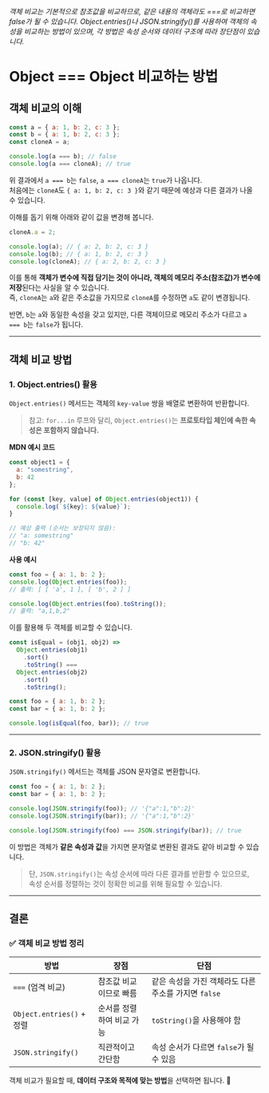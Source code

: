 ###### 객체 비교는 기본적으로 참조값을 비교하므로, 같은 내용의 객체라도 ===로 비교하면 false가 될 수 있습니다. Object.entries()나 JSON.stringify()를 사용하여 객체의 속성을 비교하는 방법이 있으며, 각 방법은 속성 순서와 데이터 구조에 따라 장단점이 있습니다.

# Object === Object 비교하는 방법

## 객체 비교의 이해

```javascript
const a = { a: 1, b: 2, c: 3 };
const b = { a: 1, b: 2, c: 3 };
const cloneA = a;

console.log(a === b); // false
console.log(a === cloneA); // true
```

위 결과에서 `a === b`는 `false`, `a === cloneA`는 `true`가 나옵니다.  
처음에는 `cloneA`도 `{ a: 1, b: 2, c: 3 }`와 같기 때문에 예상과 다른 결과가 나올 수 있습니다.

이해를 돕기 위해 아래와 같이 값을 변경해 봅니다.

```javascript
cloneA.a = 2;

console.log(a); // { a: 2, b: 2, c: 3 }
console.log(b); // { a: 1, b: 2, c: 3 }
console.log(cloneA); // { a: 2, b: 2, c: 3 }
```

이를 통해 **객체가 변수에 직접 담기는 것이 아니라, 객체의 메모리 주소(참조값)가 변수에 저장**된다는 사실을 알 수 있습니다.  
즉, `cloneA`는 `a`와 같은 주소값을 가지므로 `cloneA`를 수정하면 `a`도 같이 변경됩니다.

반면, `b`는 `a`와 동일한 속성을 갖고 있지만, 다른 객체이므로 메모리 주소가 다르고 `a === b`는 `false`가 됩니다.

---

## 객체 비교 방법

### 1. Object.entries() 활용

`Object.entries()` 메서드는 객체의 `key-value` 쌍을 배열로 변환하여 반환합니다.

> 참고: `for...in` 루프와 달리, `Object.entries()`는 **프로토타입 체인에 속한 속성은 포함하지 않습니다.**

**MDN 예시 코드**

```javascript
const object1 = {
  a: "somestring",
  b: 42
};

for (const [key, value] of Object.entries(object1)) {
  console.log(`${key}: ${value}`);
}

// 예상 출력 (순서는 보장되지 않음):
// "a: somestring"
// "b: 42"
```

**사용 예시**

```javascript
const foo = { a: 1, b: 2 };
console.log(Object.entries(foo));
// 출력: [ [ 'a', 1 ], [ 'b', 2 ] ]

console.log(Object.entries(foo).toString());
// 출력: "a,1,b,2"
```

이를 활용해 두 객체를 비교할 수 있습니다.

```javascript
const isEqual = (obj1, obj2) =>
  Object.entries(obj1)
    .sort()
    .toString() ===
  Object.entries(obj2)
    .sort()
    .toString();

const foo = { a: 1, b: 2 };
const bar = { a: 1, b: 2 };

console.log(isEqual(foo, bar)); // true
```

---

### 2. JSON.stringify() 활용

`JSON.stringify()` 메서드는 객체를 JSON 문자열로 변환합니다.

```javascript
const foo = { a: 1, b: 2 };
const bar = { a: 1, b: 2 };

console.log(JSON.stringify(foo)); // '{"a":1,"b":2}'
console.log(JSON.stringify(bar)); // '{"a":1,"b":2}'

console.log(JSON.stringify(foo) === JSON.stringify(bar)); // true
```

이 방법은 객체가 **같은 속성과 값**을 가지면 문자열로 변환된 결과도 같아 비교할 수 있습니다.

> 단, `JSON.stringify()`는 속성 순서에 따라 다른 결과를 반환할 수 있으므로,  
> 속성 순서를 정렬하는 것이 정확한 비교를 위해 필요할 수 있습니다.

---

## 결론

### ✅ 객체 비교 방법 정리

| 방법                      | 장점                      | 단점                                                 |
| ------------------------- | ------------------------- | ---------------------------------------------------- |
| `===` (엄격 비교)         | 참조값 비교이므로 빠름    | 같은 속성을 가진 객체라도 다른 주소를 가지면 `false` |
| `Object.entries()` + 정렬 | 순서를 정렬하여 비교 가능 | `toString()`을 사용해야 함                           |
| `JSON.stringify()`        | 직관적이고 간단함         | 속성 순서가 다르면 `false`가 될 수 있음              |

객체 비교가 필요할 때, **데이터 구조와 목적에 맞는 방법**을 선택하면 됩니다. 🚀
